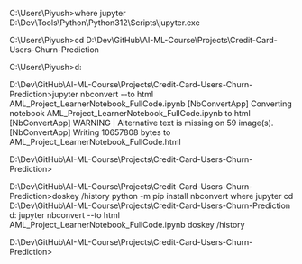 C:\Users\Piyush>where jupyter
D:\Dev\Tools\Python\Python312\Scripts\jupyter.exe

C:\Users\Piyush>cd D:\Dev\GitHub\AI-ML-Course\Projects\Credit-Card-Users-Churn-Prediction

C:\Users\Piyush>d:

D:\Dev\GitHub\AI-ML-Course\Projects\Credit-Card-Users-Churn-Prediction>jupyter nbconvert --to html AML_Project_LearnerNotebook_FullCode.ipynb
[NbConvertApp] Converting notebook AML_Project_LearnerNotebook_FullCode.ipynb to html
[NbConvertApp] WARNING | Alternative text is missing on 59 image(s).
[NbConvertApp] Writing 10657808 bytes to AML_Project_LearnerNotebook_FullCode.html

D:\Dev\GitHub\AI-ML-Course\Projects\Credit-Card-Users-Churn-Prediction>


D:\Dev\GitHub\AI-ML-Course\Projects\Credit-Card-Users-Churn-Prediction>doskey /history
python -m pip install nbconvert
where jupyter
cd D:\Dev\GitHub\AI-ML-Course\Projects\Credit-Card-Users-Churn-Prediction
d:
jupyter nbconvert --to html AML_Project_LearnerNotebook_FullCode.ipynb
doskey /history

D:\Dev\GitHub\AI-ML-Course\Projects\Credit-Card-Users-Churn-Prediction>